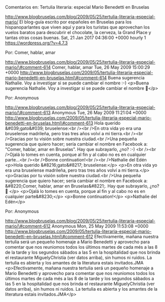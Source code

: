 Comentarios en: Tertulia literaria: especial Mario Benedetti en Bruselas

http://www.blogbruselas.com/blog/2009/05/25/tertulia-literaria-especial-mario/
El blog-guía escrito por españoles en Bruselas para los hispanoparlantes
que viven aquí y para los turistas que aprovechan los vuelos baratos
para descubrir el chocolate, la cerveza, la Grand Place y tantas otras
cosas buenas. Sat, 21 Jan 2017 04:36:00 +0000 hourly 1
https://wordpress.org/?v=4.7.3

Por: Comer, hablar, amar

http://www.blogbruselas.com/blog/2009/05/25/tertulia-literaria-especial-mario/\#comment-614
Comer, hablar, amar Tue, 26 May 2009 15:00:29 +0000
http://www.blogbruselas.com/2009/05/tertulia-literaria-especial-mario-benedetti-en-bruselas.html\#comment-614
Buena sugerencia Nathalie. Voy a investigar si se puede cambiar el
nombre :-) \<p\>Buena sugerencia Nathalie. Voy a investigar si se puede
cambiar el nombre 🙂\</p\>

Por: Anonymous

http://www.blogbruselas.com/blog/2009/05/25/tertulia-literaria-especial-mario/\#comment-613
Anonymous Tue, 26 May 2009 11:21:04 +0000
http://www.blogbruselas.com/2009/05/tertulia-literaria-especial-mario-benedetti-en-bruselas.html\#comment-613
Hola querido &\#039;gato&\#039; bruselense:&lt;br /&gt;&lt;br /&gt;En
otra vida yo era una bruselense madrileña, pero tras tres años volví a
mi tierra.&lt;br /&gt;&lt;br /&gt;Gracias por tu visión sobre nuestra
ciudad.&lt;br /&gt;Una pequeña sugerencia que quiero hacer; sería
cambiar el nombre en Facebook a: &quot;Comer, hablar, amar en
Bruselas&quot;. Hay que subrayarlo, ¿no? :-) &lt;br /&gt;&lt;br
/&gt;Ojalá lo tomes en cuenta, porque al fin y al cabo no es en
cualquier parte\...&lt;br /&gt;&lt;br /&gt;Bonne continuation!&lt;br
/&gt;&lt;br /&gt;Nathalie del Edén \<p\>Hola querido
&\#8216;gato&\#8217; bruselense:\</p\> \<p\>En otra vida yo era una
bruselense madrileña, pero tras tres años volví a mi tierra.\</p\>
\<p\>Gracias por tu visión sobre nuestra ciudad.\<br /\>Una pequeña
sugerencia que quiero hacer; sería cambiar el nombre en Facebook a:
&\#8220;Comer, hablar, amar en Bruselas&\#8221;. Hay que subrayarlo,
¿no? 🙂 \</p\> \<p\>Ojalá lo tomes en cuenta, porque al fin y al cabo no
es en cualquier parte&\#8230;\</p\> \<p\>Bonne continuation!\</p\>
\<p\>Nathalie del Edén\</p\>

Por: Anonymous

http://www.blogbruselas.com/blog/2009/05/25/tertulia-literaria-especial-mario/\#comment-612
Anonymous Mon, 25 May 2009 11:53:08 +0000
http://www.blogbruselas.com/2009/05/tertulia-literaria-especial-mario-benedetti-en-bruselas.html\#comment-612
Efectivamente, mañana nuestra tertulia será un pequeño homenaje a Mario
Benedetti y aprovecho para comentar que nos reuniomos todos los últimos
martes de cada més a las 8 de la tarde y los segundos sábados a las 5 en
la hospitalidad que nos brinda el restaurante MiguelyChristia (ver datos
arriba), sin humos ni ruidos. La tertulia es abierta y los amantes de la
literatura estais invitados.JMA \<p\>Efectivamente, mañana nuestra
tertulia será un pequeño homenaje a Mario Benedetti y aprovecho para
comentar que nos reuniomos todos los últimos martes de cada més a las 8
de la tarde y los segundos sábados a las 5 en la hospitalidad que nos
brinda el restaurante MiguelyChristia (ver datos arriba), sin humos ni
ruidos. La tertulia es abierta y los amantes de la literatura estais
invitados.JMA\</p\>
